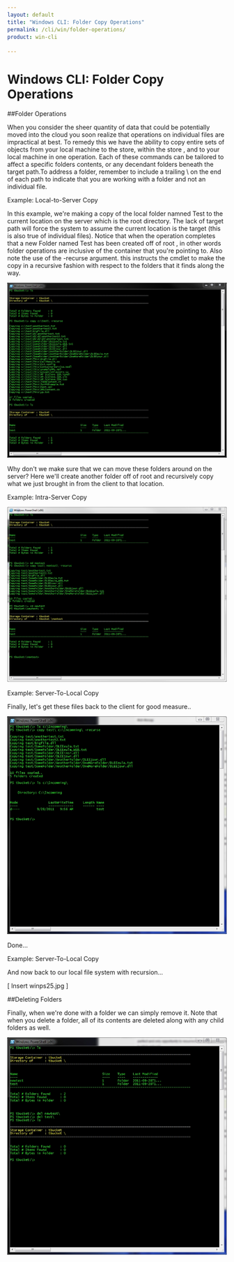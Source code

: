 ```yaml
---
layout: default
title: "Windows CLI: Folder Copy Operations"
permalink: /cli/win/folder-operations/
product: win-cli

---
```

# Windows CLI: Folder Copy Operations

##Folder Operations

When you consider the sheer quantity of data that could be potentially moved into the cloud you soon realize that operations on individual files are impractical at best. To remedy this we have the ability to copy entire sets of objects from your local machine to
the store, within the store , and to your local machine in one operation. Each of these commands can be tailored to affect a specific folders contents, or any decendant folders beneath the target path.To address a folder, remember to include a trailing \ on the 
end of each path to indicate that you are working with a folder and not an individual file.


Example: Local-to-Server Copy

In this example, we're making a copy of the local folder namned Test to the current location on the server which is the root directory. The lack of target path will force the system to assume the current location is the target (this is also true of individual files).
Notice that when the operation completes that a new Folder named Test has been created off of root , in other words folder operations are inclusive of the container that you're pointing to. Also note the use of the -recurse argument. this instructs the cmdlet to make the copy 
in a recursive fashion with respect to the folders that it finds along the way.

<img src="media/winps21.jpg" alt="" />

Why don't we make sure that we can move these folders around on the server? Here we'll create another folder off of root and recursively copy what we just brought in from the 
client to that location.

Example: Intra-Server Copy

<img src="media/winps24.jpg" alt="" />

Example: Server-To-Local Copy

Finally, let's get these files back to the client for good measure..

<img src="media/winps23.jpg" alt="" />

Done...

Example: Server-To-Local Copy

And now back to our local file system with recursion...

[ Insert winps25.jpg ]

##Deleting Folders

Finally, when we're done with a folder we can simply remove it. Note that when you delete a folder, all of its contents are deleted along with any child folders as well.

<img src="media/winps26.jpg" alt="" />

